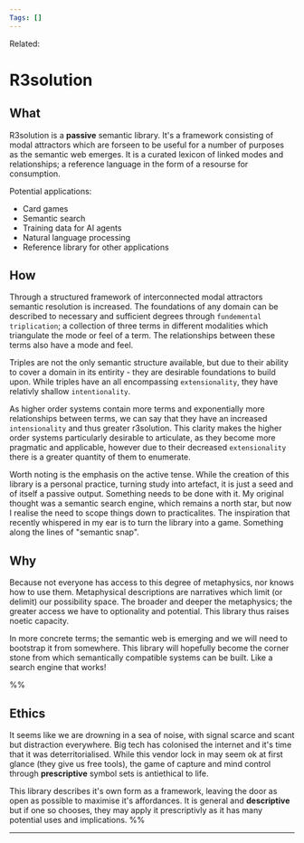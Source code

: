 ```yaml
---
Tags: []
---
```

Related: 
# R3solution
## What 
R3solution is a **passive** semantic library. It's a framework consisting of modal attractors which are forseen to be useful for a number of purposes as the semantic web emerges. It is a curated lexicon of linked modes and relationships; a reference language in the form of a resourse for consumption. 

Potential applications:
- Card games
- Semantic search
- Training data for AI agents
- Natural language processing
- Reference library for other applications

## How
Through a structured framework of interconnected modal attractors semantic resolution is increased. The foundations of any domain can be described to necessary and sufficient degrees through `fundemental triplication`; a collection of three terms in different modalities which triangulate the mode or feel of a term. The relationships between these terms also have a mode and feel.

Triples are not the only semantic structure available, but due to their ability to cover a domain in its entirity - they are desirable foundations to build upon. While triples have an all encompassing `extensionality`, they have relativly shallow `intentionality`. 

As higher order systems contain more terms and exponentially more relationships between terms, we can say that they have an increased `intensionality` and thus greater r3solution. This clarity makes the higher order systems particularly desirable to articulate, as they become more pragmatic and applicable, however due to their decreased `extensionality` there is a greater quantity of them to enumerate. 

Worth noting is the emphasis on the active tense. While the creation of this library is a personal practice, turning study into artefact, it is just a seed and of itself a passive output. Something needs to be done with it. My original thought was a semantic search engine, which remains a north star, but now I realise the need to scope things down to practicalites. The inspiration that recently whispered in my ear is to turn the library into a game. Something along the lines of "semantic snap".

## Why
Because not everyone has access to this degree of metaphysics, nor knows how to use them. Metaphysical descriptions are narratives which limit (or delimit) our possibility space. The broader and deeper the metaphysics; the greater access we have to optionality and potential. This library thus raises noetic capacity.

In more concrete terms; the semantic web is emerging and we will need to bootstrap it from somewhere. This library will hopefully become the corner stone from which semantically compatible systems can be built. Like a search engine that works! 


%%
## Ethics
It seems like we are drowning in a sea of noise, with signal scarce and scant but distraction everywhere. Big tech has colonised the internet and it's time that it was deterritorialised. While this vendor lock in may seem ok at first glance (they give us free tools), the game of capture and mind control through **prescriptive** symbol sets is antiethical to life. 

This library describes it's own form as a framework, leaving the door as open as possible to maximise it's affordances. It is general and **descriptive** but if one so chooses, they may apply it prescriptivly as it has many potential uses and implications. 
%%

---

